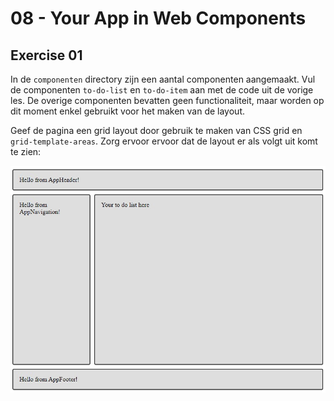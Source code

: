 # 08 - Your App in Web Components

## Exercise 01

In de `componenten` directory zijn een aantal componenten aangemaakt. Vul de componenten `to-do-list` en `to-do-item` aan met de code uit de vorige les. De overige componenten bevatten geen functionaliteit, maar worden op dit moment enkel gebruikt voor het maken van de layout.

Geef de pagina een grid layout door gebruik te maken van CSS grid en `grid-template-areas`. Zorg ervoor ervoor dat de layout er als volgt uit komt te zien:

![Example of layout](images/example-layout.jpg)